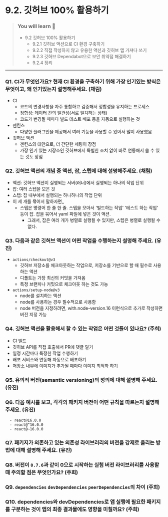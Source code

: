 # 9.2. 깃허브 100% 활용하기

> ### You will learn 📝
>
>- 9.2 깃허브 100% 활용하기
>   - 9.2.1 깃허브 액션으로 CI 환경 구축하기
>   - 9.2.2 직접 작성하지 않고 유용한 액션과 깃허브 앱 가져다 쓰기
>   - 9.2.3 깃허브 Dependabot으로 보안 취약점 해결하기
>   - 9.2.4 정리

---

### Q1. CI가 무엇인가요? 현재 CI 환경을 구축하기 위해 가장 인기있는 방식은 무엇이고, 왜 인기있는지 설명해주세요. (채림)
- CI
  - 코드의 변경사항을 자주 통합하고 검증해서 정합성을 유지하는 프로세스
  - 정합성: 데이터 간의 일관성(서로 일치하는 상태)
  - 코드가 변경될 때마다 빌드 테스트 배포 등을 자동으로 실행하는 것
- 젠킨스
  - 다양한 플러그인을 제공해서 여러 기능을 사용할 수 있어서 많이 사용했음
- 깃허브 액션
  - 젠킨스의 대안으로, 더 간단한 세팅이 장점
  - 가장 인기 있는 저장소인 깃허브에서 특별한 조치 없이 바로 연동해서 쓸 수 있는 것도 장점

### Q2. 깃허브 액션의 개념 중 액션, 잡, 스텝에 대해 설명해주세요. (채림)
- 액션: 깃허브 액션이 실행되는 서버(러너)에서 실행되는 하나의 작업 단위
- 잡: 여러 스텝을 모은 것
- 스텝: 잡 내부에서 실행되는 하나하나의 작업 단위
- 이 세 개를 묶어서 말하자면,,
  - 스텝은 명령어 한 줄 한 줄. 스텝을 모아서 '빌드하는 작업' '테스트 하는 작업' 등이 잡. 잡을 묶어서 yaml 파일에 넣은 것이 액션.
    - 그래서, 잡은 여러 개가 병렬로 실행될 수 있지만, 스텝은 병렬로 실행될 수 없다.

### Q3. 다음과 같은 깃허브 액션이 어떤 작업을 수행하는지 설명해 주세요. (유진)
  - `actions/checkout@v3`
    - 깃허브 저장소를 체크아웃하는 작업으로, 저장소를 기반으로 할 때 필수로 사용하는 액션
    - 디폴트는 가장 최신의 커밋을 가져옴
    - 특정 브랜치나 커밋으로 체크아웃 하는 것도 가능
  - `actions/setup-node@v3`
    - node를 설치하는 액션
    - node를 사용하는 경우 필수적으로 사용함
    - node 버전을 지정하려면, with.node-version.16 이런식으로 추가로 작성하면 버전 지정 가능

### Q4. 깃허브 액션을 활용해서 할 수 있는 작업은 어떤 것들이 있나요? (주희)
- CI 빌드
- 깃허브 API를 직접 호출해서 PR에 댓글 달기
- 일정 시간마다 특정한 작업 수행하기
- 배포 서비스와 연동해 자동으로 배포하기
- 저장소 내부에 이미지가 추가될 때마다 이미지 최적화 하기

### Q5. 유의적 버전(semantic versioning)의 정의에 대해 설명해 주세요. (유진)

### Q6. 다음 예시를 보고, 각각의 패키지 버전이 어떤 규칙을 따르는지 설명해 주세요. (유진)
```
  - react@16.0.0
  - react@^16.0.0
  - react@~16.0.0
```

### Q7. 패키지가 의존하고 있는 의존성 라이브러리의 버전을 강제로 올리는 방법에 대해 설명해 주세요. (유진)

### Q8. 버전이 `0.7.6`과 같이 0으로 시작하는 실험 버전 라이브러리를 사용할 때 주의할 점은 무엇인가요? (주희)

### Q9. `dependencies` `devDependencies` `peerDependencies`의 차이 (주희)

### Q10. dependencies와 devDependencies로 앱 실행에 필요한 패키지를 구분하는 것이 앱의 최종 결과물에도 영향을 미칠까요? (주희)
